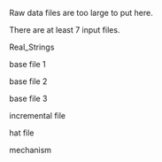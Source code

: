 Raw data files are too large to put here.

There are at least 7 input files.

Real_Strings

base file 1

base file 2

base file 3

incremental file

hat file

mechanism
